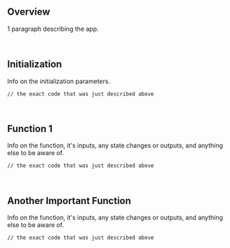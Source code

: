 <br />

## Overview

1 paragraph describing the app.

<br />

## Initialization

Info on the initialization parameters.
```
// the exact code that was just described above
```

<br />

## Function 1

Info on the function, it's inputs, any state changes or outputs, and anything else to be aware of.
```
// the exact code that was just described above
```

<br />

## Another Important Function

Info on the function, it's inputs, any state changes or outputs, and anything else to be aware of.
```
// the exact code that was just described above
```

<br />
